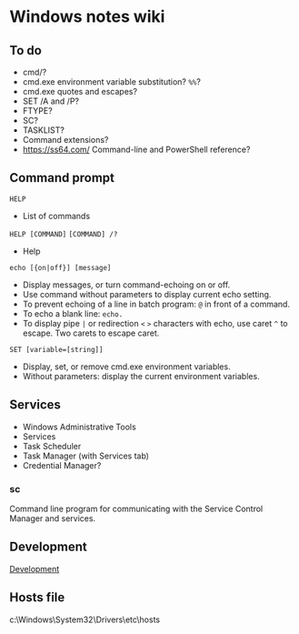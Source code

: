 # Windows notes wiki

## To do
* cmd/?
* cmd.exe environment variable substitution? `%%`?
* cmd.exe quotes and escapes?
* SET /A and /P?
* FTYPE?
* SC?
* TASKLIST?
* Command extensions?
* https://ss64.com/
	Command-line and PowerShell reference?


## Command prompt

`HELP`

* List of commands


`HELP [COMMAND]`
`[COMMAND] /?`

* Help


`echo [{on|off}] [message]`

* Display messages, or turn command-echoing on or off.
* Use command without parameters to display current echo setting.
* To prevent echoing of a line in batch program: `@` in front of a command.
* To echo a blank line: `echo.`
* To display pipe `|` or redirection `<` `>` characters with echo, use caret
  `^` to escape. Two carets to escape caret.


`SET [variable=[string]]`

* Display, set, or remove cmd.exe environment variables.
* Without parameters: display the current environment variables.


## Services

* Windows Administrative Tools
* Services
* Task Scheduler
* Task Manager (with Services tab)
* Credential Manager?


### sc

Command line program for communicating with the Service Control Manager and
services.


## Development

[Development](development.md)


## Hosts file

c:\Windows\System32\Drivers\etc\hosts
